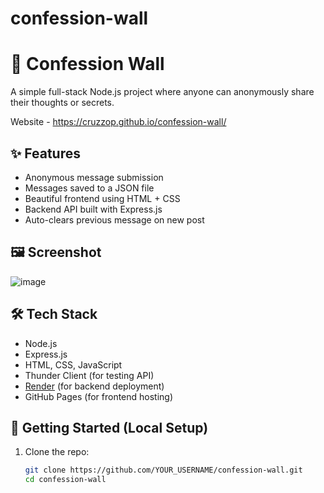 # confession-wall
# 🧱 Confession Wall

A simple full-stack Node.js project where anyone can anonymously share their thoughts or secrets.

Website - https://cruzzop.github.io/confession-wall/

## ✨ Features

- Anonymous message submission
- Messages saved to a JSON file
- Beautiful frontend using HTML + CSS
- Backend API built with Express.js
- Auto-clears previous message on new post

## 🖼️ Screenshot

![image](https://github.com/user-attachments/assets/63f9e107-5094-4d90-9e00-9563b29fbe93)


## 🛠 Tech Stack

- Node.js
- Express.js
- HTML, CSS, JavaScript
- Thunder Client (for testing API)
- [Render](https://render.com) (for backend deployment)
- GitHub Pages (for frontend hosting)

## 🚀 Getting Started (Local Setup)

1. Clone the repo:
   ```bash
   git clone https://github.com/YOUR_USERNAME/confession-wall.git
   cd confession-wall
